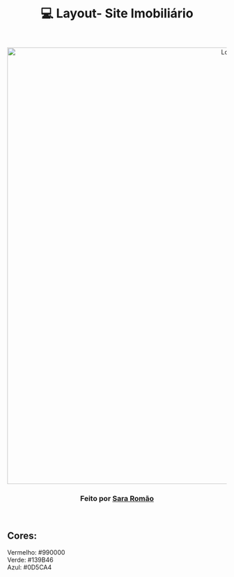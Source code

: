<h1 align="center"> 💻 Layout- Site Imobiliário</h1> 




<br />
<p align="center">
    <img src="https://github.com/Sara01romao/layout-site-imobiliario/assets/46323667/e8bc8a53-1ed7-4528-96cc-fbe093fcee95" alt="Logo" width="1000">
    


  <h3 align="center">Feito por <a href="https://www.linkedin.com/in/sara-romao/">Sara Romão</a></h3>
 <br />
 
</p>


## Cores:
Vermelho: #990000<br>
Verde: #139B46<br>
Azul: #0D5CA4
